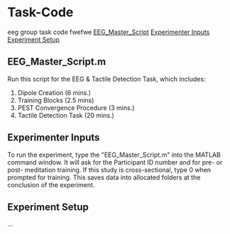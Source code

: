 # Task-Code
eeg group task code
fwefwe
[EEG_Master_Script](https://github.com/EmbodiedResearchLab/Vitality-Tactile-Detection#eeg_master_scriptm)
[Experimenter Inputs](https://github.com/EmbodiedResearchLab/Vitality-Tactile-Detection#experimenter-inputs)
[Experiment Setup](https://github.com/EmbodiedResearchLab/Vitality-Tactile-Detection#experiment-setup)

## EEG_Master_Script.m
Run this script for the EEG & Tactile Detection Task, which includes:

1. Dipole Creation (6 mins.)
2. Training Blocks (2.5 mins)
3. PEST Convergence Procedure (3 mins.)
4. Tactile Detection Task (20 mins.)



## Experimenter Inputs
To run the experiment, type the "EEG_Master_Script.m" into the MATLAB command window.  It will ask for the Participant ID number and for pre- or post- meditation training.  If this study is cross-sectional, type 0 when prompted for training.  This saves data into allocated folders at the conclusion of the experiment.

## Experiment Setup
...

